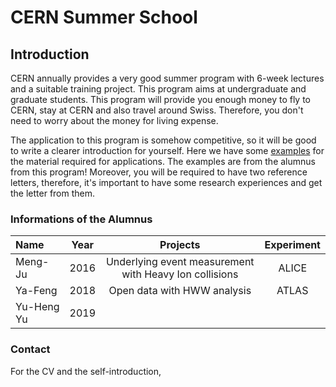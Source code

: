 # CERN Summer School

## Introduction

CERN annually provides a very good summer program with 6-week lectures and a suitable training project. This program aims at undergraduate and graduate students. This program will provide you enough money to fly to CERN, stay at CERN and also travel around Swiss. Therefore, you don't need to worry about the money for living expense.  

The application to this program is somehow competitive, so it will be good to write a clearer introduction for yourself. Here we have some [examples](https://drive.google.com/drive/folders/1NINmFAcOZOmUf5Klqm9iQmINsWVGbwpa?usp=sharing) for the material required for applications. The examples are from the alumnus from this program! Moreover, you will be required to have two reference letters, therefore, it's important to have some research experiences and get the letter from them. 

### Informations of the Alumnus

| Name | Year | Projects | Experiment |
| :--- | :---: | :---: | :---: |
| Meng-Ju | 2016 | Underlying event measurement with Heavy Ion collisions | ALICE |
| Ya-Feng | 2018 | Open data with HWW analysis | ATLAS |
| Yu-Heng Yu | 2019 |  |  |

### Contact

For the CV and the self-introduction, 

